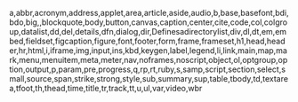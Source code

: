 a,abbr,acronym,address,applet,area,article,aside,audio,b,base,basefont,bdi,bdo,big,,blockquote,body,button,canvas,caption,center,cite,code,col,colgroup,datalist,dd,del,details,dfn,dialog,dir,Definesadirectorylist,div,dl,dt,em,embed,fieldset,figcaption,figure,font,footer,form,frame,frameset,h1,head,header,hr,html,i,iframe,img,input,ins,kbd,keygen,label,legend,li,link,main,map,mark,menu,menuitem,meta,meter,nav,noframes,noscript,object,ol,optgroup,option,output,p,param,pre,progress,q,rp,rt,ruby,s,samp,script,section,select,small,source,span,strike,strong,style,sub,summary,sup,table,tbody,td,textarea,tfoot,th,thead,time,title,tr,track,tt,u,ul,var,video,wbr